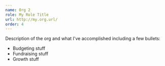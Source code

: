 ```yaml
---
name: Org 2
role: My Role Title
url: http://my.org.url/
order: 4
---
```

Description of the org and what I've accomplished including a few bullets:

* Budgeting stuff
* Fundraising stuff
* Growth stuff